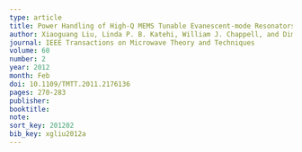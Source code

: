 ```yaml
---
type: article
title: Power Handling of High-Q MEMS Tunable Evanescent-mode Resonators and Filters
author: Xiaoguang Liu, Linda P. B. Katehi, William J. Chappell, and Dimitrios Peroulis
journal: IEEE Transactions on Microwave Theory and Techniques
volume: 60
number: 2
year: 2012
month: Feb
doi: 10.1109/TMTT.2011.2176136
pages: 270-283
publisher:
booktitle:
note:
sort_key: 201202
bib_key: xgliu2012a
---
```

